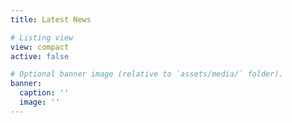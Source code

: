 ```yaml
---
title: Latest News

# Listing view
view: compact
active: false

# Optional banner image (relative to `assets/media/` folder).
banner:
  caption: ''
  image: ''
---
```

